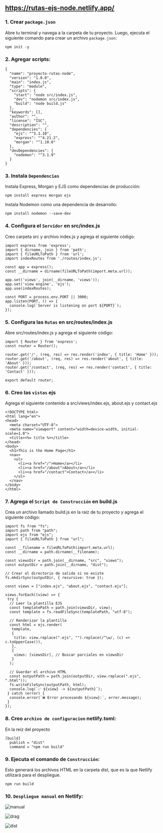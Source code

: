 ## https://rutas-ejs-node.netlify.app/

### 1. Crear `package.json`

Abre tu terminal y navega a la carpeta de tu proyecto. Luego, ejecuta el siguiente comando para crear un archivo `package.json`:

```
npm init -y
```

### 2. Agregar scripts:

```
{
  "name": "proyecto-rutas-node",
  "version": "1.0.0",
  "main": "index.js",
  "type": "module",
  "scripts": {
    "start": "node src/index.js",
    "dev": "nodemon src/index.js",
    "build": "node build.js"
  },
  "keywords": [],
  "author": "",
  "license": "ISC",
  "description": "",
  "dependencies": {
    "ejs": "^3.1.10",
    "express": "^4.21.2",
    "morgan": "^1.10.0"
  },
  "devDependencies": {
    "nodemon": "^3.1.9"
  }
}
```

### 3. Instala `Dependencias`
Instala Express, Morgan y EJS como dependencias de producción:

```
npm install express morgan ejs
```

Instala Nodemon como una dependencia de desarrollo:

```
npm install nodemon --save-dev
```

### 4. Configura el `Servidor` en src/index.js
Creo carpeta src y archivo index.js y agrega el siguiente código:

```
import express from 'express';
import { dirname, join } from 'path';
import { fileURLToPath } from 'url';
import indexRoutes from './routes/index.js';

const app = express();
const __dirname = dirname(fileURLToPath(import.meta.url));

app.set('views', join(__dirname, 'views'));
app.set('view engine', 'ejs');
app.use(indexRoutes);

const PORT = process.env.PORT || 3000;
app.listen(PORT, () => {
  console.log(`Server is listening on port ${PORT}`);
});
```

### 5. Configura las `Rutas` en src/routes/index.js
Abre src/routes/index.js y agrega el siguiente código:

```
import { Router } from 'express';
const router = Router();

router.get('/', (req, res) => res.render('index', { title: 'Home' }));
router.get('/about', (req, res) => res.render('about', { title: 'About' }));
router.get('/contact', (req, res) => res.render('contact', { title: 'Contact' }));

export default router;
```

### 6. Creo las `vistas` ejs
Agrega el siguiente contenido a src/views/index.ejs, about.ejs y contact.ejs

```
<!DOCTYPE html>
<html lang="en">
<head>
  <meta charset="UTF-8">
  <meta name="viewport" content="width=device-width, initial-scale=1.0">
  <title><%= title %></title>
</head>
<body>
  <h1>This is the Home Page</h1>
  <nav>
    <ul>
      <li><a href="/">Home</a></li>
      <li><a href="/about">About</a></li>
      <li><a href="/contact">Contact</a></li>
    </ul>
  </nav>
</body>
</html>
```

### 7. Agrega el `Script de Construcción` en build.js
Crea un archivo llamado build.js en la raíz de tu proyecto y agrega el siguiente código:

```
import fs from "fs";
import path from "path";
import ejs from "ejs";
import { fileURLToPath } from "url";

const __filename = fileURLToPath(import.meta.url);
const __dirname = path.dirname(__filename);

const viewsDir = path.join(__dirname, "src", "views");
const outputDir = path.join(__dirname, "dist");

// Crear el directorio de salida si no existe
fs.mkdirSync(outputDir, { recursive: true });

const views = ["index.ejs", "about.ejs", "contact.ejs"];

views.forEach((view) => {
 try {
  // Leer la plantilla EJS
  const templatePath = path.join(viewsDir, view);
  const template = fs.readFileSync(templatePath, "utf-8");

  // Renderizar la plantilla
  const html = ejs.render(
   template,
   {
    title: view.replace(".ejs", "").replace(/^\w/, (c) => c.toUpperCase()),
   },
   {
    views: [viewsDir], // Buscar parciales en viewsDir
   }
  );

  // Guardar el archivo HTML
  const outputPath = path.join(outputDir, view.replace(".ejs", ".html"));
  fs.writeFileSync(outputPath, html);
  console.log(`✅ ${view} -> ${outputPath}`);
 } catch (error) {
  console.error(`❌ Error procesando ${view}:`, error.message);
 }
});
```

### 8. Creo `archivo de configuracion` netlify.toml:
En la reíz del proyecto

```
[build]
  publish = "dist"
  command = "npm run build"
```

### 9. Ejecuta el comando de `Construcción`:
Esto generará los archivos HTML en la carpeta dist, que es la que Netlify utilizará para el despliegue.

```
npm run build
```

### 10. `Despliegue manual` en Netlify:

![manual](https://github.com/user-attachments/assets/2f3f1e20-368b-46a4-aebe-ed596cbfc71b)

![drag](https://github.com/user-attachments/assets/51dfe80f-1281-4963-b9e8-2a730d9b5aad)

![dist](https://github.com/user-attachments/assets/55bcac16-cb52-4035-aa4e-ec10fc0384c5)




























